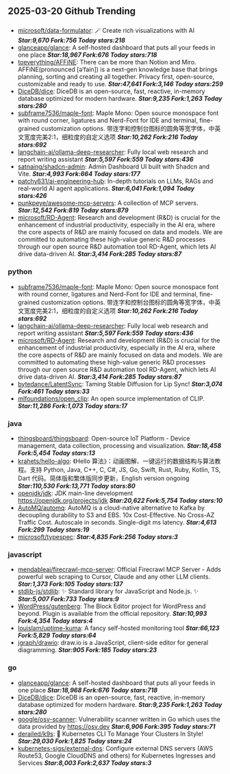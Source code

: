 ## 2025-03-20 Github Trending

### 
* [microsoft/data-formulator](https://github.com/microsoft/data-formulator): 🪄 Create rich visualizations with AI ***Star:9,670 Fork:756 Today stars:218***
* [glanceapp/glance](https://github.com/glanceapp/glance): A self-hosted dashboard that puts all your feeds in one place ***Star:18,967 Fork:676 Today stars:718***
* [toeverything/AFFiNE](https://github.com/toeverything/AFFiNE): There can be more than Notion and Miro. AFFiNE(pronounced [ə‘fain]) is a next-gen knowledge base that brings planning, sorting and creating all together. Privacy first, open-source, customizable and ready to use. ***Star:47,641 Fork:3,146 Today stars:259***
* [DiceDB/dice](https://github.com/DiceDB/dice): DiceDB is an open-source, fast, reactive, in-memory database optimized for modern hardware. ***Star:9,235 Fork:1,263 Today stars:280***
* [subframe7536/maple-font](https://github.com/subframe7536/maple-font): Maple Mono: Open source monospace font with round corner, ligatures and Nerd-Font for IDE and terminal, fine-grained customization options. 带连字和控制台图标的圆角等宽字体，中英文宽度完美2:1，细粒度的自定义选项 ***Star:10,262 Fork:216 Today stars:692***
* [langchain-ai/ollama-deep-researcher](https://github.com/langchain-ai/ollama-deep-researcher): Fully local web research and report writing assistant ***Star:5,597 Fork:559 Today stars:436***
* [satnaing/shadcn-admin](https://github.com/satnaing/shadcn-admin): Admin Dashboard UI built with Shadcn and Vite. ***Star:4,993 Fork:664 Today stars:177***
* [patchy631/ai-engineering-hub](https://github.com/patchy631/ai-engineering-hub): In-depth tutorials on LLMs, RAGs and real-world AI agent applications. ***Star:6,041 Fork:1,094 Today stars:426***
* [punkpeye/awesome-mcp-servers](https://github.com/punkpeye/awesome-mcp-servers): A collection of MCP servers. ***Star:12,542 Fork:819 Today stars:879***
* [microsoft/RD-Agent](https://github.com/microsoft/RD-Agent): Research and development (R&D) is crucial for the enhancement of industrial productivity, especially in the AI era, where the core aspects of R&D are mainly focused on data and models. We are committed to automating these high-value generic R&D processes through our open source R&D automation tool RD-Agent, which lets AI drive data-driven AI. ***Star:3,414 Fork:285 Today stars:87***

### python
* [subframe7536/maple-font](https://github.com/subframe7536/maple-font): Maple Mono: Open source monospace font with round corner, ligatures and Nerd-Font for IDE and terminal, fine-grained customization options. 带连字和控制台图标的圆角等宽字体，中英文宽度完美2:1，细粒度的自定义选项 ***Star:10,262 Fork:216 Today stars:692***
* [langchain-ai/ollama-deep-researcher](https://github.com/langchain-ai/ollama-deep-researcher): Fully local web research and report writing assistant ***Star:5,597 Fork:559 Today stars:436***
* [microsoft/RD-Agent](https://github.com/microsoft/RD-Agent): Research and development (R&D) is crucial for the enhancement of industrial productivity, especially in the AI era, where the core aspects of R&D are mainly focused on data and models. We are committed to automating these high-value generic R&D processes through our open source R&D automation tool RD-Agent, which lets AI drive data-driven AI. ***Star:3,414 Fork:285 Today stars:87***
* [bytedance/LatentSync](https://github.com/bytedance/LatentSync): Taming Stable Diffusion for Lip Sync! ***Star:3,074 Fork:461 Today stars:33***
* [mlfoundations/open_clip](https://github.com/mlfoundations/open_clip): An open source implementation of CLIP. ***Star:11,286 Fork:1,073 Today stars:17***

### java
* [thingsboard/thingsboard](https://github.com/thingsboard/thingsboard): Open-source IoT Platform - Device management, data collection, processing and visualization. ***Star:18,458 Fork:5,454 Today stars:13***
* [krahets/hello-algo](https://github.com/krahets/hello-algo): 《Hello 算法》：动画图解、一键运行的数据结构与算法教程。支持 Python, Java, C++, C, C#, JS, Go, Swift, Rust, Ruby, Kotlin, TS, Dart 代码。简体版和繁体版同步更新，English version ongoing ***Star:110,530 Fork:13,771 Today stars:80***
* [openjdk/jdk](https://github.com/openjdk/jdk): JDK main-line development https://openjdk.org/projects/jdk ***Star:20,622 Fork:5,754 Today stars:10***
* [AutoMQ/automq](https://github.com/AutoMQ/automq): AutoMQ is a cloud-native alternative to Kafka by decoupling durability to S3 and EBS. 10x Cost-Effective. No Cross-AZ Traffic Cost. Autoscale in seconds. Single-digit ms latency. ***Star:4,613 Fork:299 Today stars:19***
* [microsoft/typespec](https://github.com/microsoft/typespec):  ***Star:4,835 Fork:256 Today stars:3***

### javascript
* [mendableai/firecrawl-mcp-server](https://github.com/mendableai/firecrawl-mcp-server): Official Firecrawl MCP Server - Adds powerful web scraping to Cursor, Claude and any other LLM clients. ***Star:1,373 Fork:105 Today stars:137***
* [stdlib-js/stdlib](https://github.com/stdlib-js/stdlib): ✨ Standard library for JavaScript and Node.js. ✨ ***Star:5,007 Fork:733 Today stars:9***
* [WordPress/gutenberg](https://github.com/WordPress/gutenberg): The Block Editor project for WordPress and beyond. Plugin is available from the official repository. ***Star:10,993 Fork:4,354 Today stars:4***
* [louislam/uptime-kuma](https://github.com/louislam/uptime-kuma): A fancy self-hosted monitoring tool ***Star:66,123 Fork:5,829 Today stars:64***
* [jgraph/drawio](https://github.com/jgraph/drawio): draw.io is a JavaScript, client-side editor for general diagramming. ***Star:905 Fork:185 Today stars:23***

### go
* [glanceapp/glance](https://github.com/glanceapp/glance): A self-hosted dashboard that puts all your feeds in one place ***Star:18,968 Fork:676 Today stars:718***
* [DiceDB/dice](https://github.com/DiceDB/dice): DiceDB is an open-source, fast, reactive, in-memory database optimized for modern hardware. ***Star:9,235 Fork:1,263 Today stars:280***
* [google/osv-scanner](https://github.com/google/osv-scanner): Vulnerability scanner written in Go which uses the data provided by https://osv.dev ***Star:6,906 Fork:395 Today stars:71***
* [derailed/k9s](https://github.com/derailed/k9s): 🐶 Kubernetes CLI To Manage Your Clusters In Style! ***Star:29,030 Fork:1,825 Today stars:24***
* [kubernetes-sigs/external-dns](https://github.com/kubernetes-sigs/external-dns): Configure external DNS servers (AWS Route53, Google CloudDNS and others) for Kubernetes Ingresses and Services ***Star:8,003 Fork:2,637 Today stars:3***
